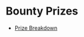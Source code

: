 # Bounty Prizes

* [Prize Breakdown](https://medium.com/@pi0neerpat/explained-eth-boston-bounties-5235d0f07a1f)